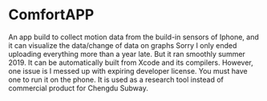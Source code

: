 # ComfortAPP
An app build to collect motion data from the build-in sensors of Iphone, and it can visualize the data/change of data on graphs
Sorry I only ended uploading everything more than a year late. But it ran smoothly summer 2019.
It can be automatically built from Xcode and its compilers. However, one issue is I messed up with expiring developer license. You must have one to run it on the phone. It is used as a research tool instead of commercial product for Chengdu Subway.
